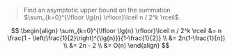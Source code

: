 > Find an asymptotic upper bound on the summation $\sum_{k=0}^{\lfloor \lg{n} \rfloor}\lceil n / 2^k \rceil$.

$$
\begin{align}
	\sum_{k=0}^{\lfloor \lg{n} \rfloor}\lceil n / 2^k \rceil
&= n \frac{1 - \left(\frac{1}{2}\right)^{\lg{n}}}{1-\frac{1}{2}} \\
&= 2n(1-\frac{1}{n}) \\
&= 2n - 2 \\
&= O(n)
\end{align}
$$
